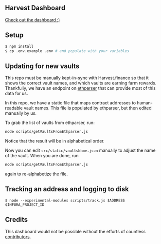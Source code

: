 ## Harvest Dashboard

[Check out the dashboard :)](https://harvest-dashboard.xyz/)

## Setup

```sh
$ npm install
$ cp .env.example .env # and populate with your variables
```

## Updating for new vaults

This repo must be manually kept-in-sync with Harvest.finance so that it shows the correct vault names, and which vaults are earning farm rewards. Thankfully, we have an endpoint on [ethparser](/harvestfi/ethparser) that can provide most of this data for us.

In this repo, we have a static file that maps contract addresses to human-readable vault names. This file is populated by ethparser, but then edited manually by us.

To grab the list of vaults from ethparser, run:

```sh
node scripts/getVaultsFromEthparser.js
```

Notice that the result will be in alphabetical order.

Now you can edit `src/static/vaultsName.json` manually to adjust the name of the vault. When you are done, run

```sh
node scripts/getVaultsFromEthparser.js
```

again to re-alphabetize the file.


## Tracking an address and logging to disk

`$ node --experimental-modules scripts/track.js $ADDRESS $INFURA_PROJECT_ID`

## Credits

This dashboard would not be possible without the efforts of countless [contributors](/harvestfi/dashboard/graphs/contributors).
